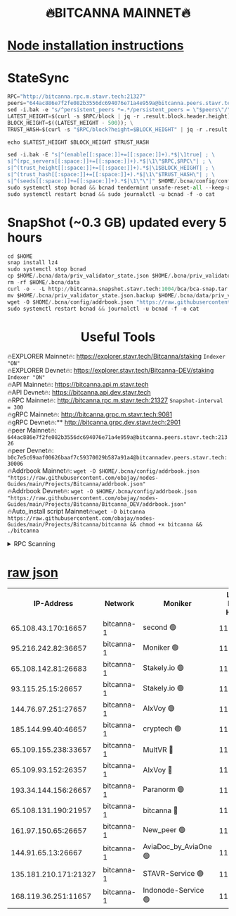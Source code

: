 <h1 align="center"> 🔥BITCANNA MAINNET🔥</h1>


[Node installation instructions](https://github.com/obajay/nodes-Guides/tree/main/Projects/Bitcanna)
=

# StateSync
```python
RPC="http://bitcanna.rpc.m.stavr.tech:21327"
peers="644ac886e7f2fe082b3556dc694076e71a4e959a@bitcanna.peers.stavr.tech:21326"
sed -i.bak -e "s/^persistent_peers *=.*/persistent_peers = \"$peers\"/" $HOME/.bcna/config/config.toml
LATEST_HEIGHT=$(curl -s $RPC/block | jq -r .result.block.header.height); \
BLOCK_HEIGHT=$((LATEST_HEIGHT - 500)); \
TRUST_HASH=$(curl -s "$RPC/block?height=$BLOCK_HEIGHT" | jq -r .result.block_id.hash)

echo $LATEST_HEIGHT $BLOCK_HEIGHT $TRUST_HASH

sed -i.bak -E "s|^(enable[[:space:]]+=[[:space:]]+).*$|\1true| ; \
s|^(rpc_servers[[:space:]]+=[[:space:]]+).*$|\1\"$RPC,$RPC\"| ; \
s|^(trust_height[[:space:]]+=[[:space:]]+).*$|\1$BLOCK_HEIGHT| ; \
s|^(trust_hash[[:space:]]+=[[:space:]]+).*$|\1\"$TRUST_HASH\"| ; \
s|^(seeds[[:space:]]+=[[:space:]]+).*$|\1\"\"|" $HOME/.bcna/config/config.toml
sudo systemctl stop bcnad && bcnad tendermint unsafe-reset-all --keep-addr-book
sudo systemctl restart bcnad && sudo journalctl -u bcnad -f -o cat
```
# SnapShot (~0.3 GB) updated every 5 hours
```python
cd $HOME
snap install lz4
sudo systemctl stop bcnad
cp $HOME/.bcna/data/priv_validator_state.json $HOME/.bcna/priv_validator_state.json.backup
rm -rf $HOME/.bcna/data
curl -o - -L http://bitcanna.snapshot.stavr.tech:1004/bca/bca-snap.tar.lz4 | lz4 -c -d - | tar -x -C $HOME/.bcna --strip-components 2
mv $HOME/.bcna/priv_validator_state.json.backup $HOME/.bcna/data/priv_validator_state.json
wget -O $HOME/.bcna/config/addrbook.json "https://raw.githubusercontent.com/obajay/nodes-Guides/main/Projects/Bitcanna/addrbook.json"
sudo systemctl restart bcnad && journalctl -u bcnad -f -o cat
```

 <h1 align="center"> Useful Tools</h1>

🔥EXPLORER Mainnet🔥:    https://explorer.stavr.tech/Bitcanna/staking          `Indexer "ON"` \
🔥EXPLORER Devnet🔥:     https://explorer.stavr.tech/Bitcanna-DEV/staking     `Indexer "ON"` \
🔥API Mainnet🔥:         https://bitcanna.api.m.stavr.tech \
🔥API Devnet🔥:          https://bitcanna.api.dev.stavr.tech \
🔥RPC Mainnet🔥:         http://bitcanna.rpc.m.stavr.tech:21327         `Snapshot-interval = 300` \
🔥gRPC Mainnet🔥:        http://bitcanna.grpc.m.stavr.tech:9081 \
🔥gRPC Devnet🔥:**       http://bitcanna.grpc.dev.stavr.tech:2901 \
🔥peer Mainnet🔥:        `644ac886e7f2fe082b3556dc694076e71a4e959a@bitcanna.peers.stavr.tech:21326` \
🔥peer Devnet🔥:         `b0c7e5c69aaf00626baaf7c59370029b587a91a4@bitcannadev.peers.stavr.tech:30006` \
🔥Addrbook Mainnet🔥:    ```wget -O $HOME/.bcna/config/addrbook.json "https://raw.githubusercontent.com/obajay/nodes-Guides/main/Projects/Bitcanna/addrbook.json"``` \
🔥Addrbook Devnet🔥:    ```wget -O $HOME/.bcna/config/addrbook.json "https://raw.githubusercontent.com/obajay/nodes-Guides/main/Projects/Bitcanna/Bitcanna_DEV/addrbook.json"``` \
🔥Auto_install script Mainnet🔥:```wget -O bitcanna https://raw.githubusercontent.com/obajay/nodes-Guides/main/Projects/Bitcanna/bitcanna && chmod +x bitcanna && ./bitcanna```



<details>
<summary>RPC Scanning</summary>

<h2 align="center"> We scan nodes in real time every 4 hours. And we provide the final result of RPC endpoints.
We cannot influence the operation of these nodes in any way. </h2>


```python
If Voting Power is higher than 0 --> then the Node is a validator of the network and may be subject to attack and be a potential threat to the chain.
```
```python
We marked such validators with a red symbol
```

</details>

[raw json](https://rpc-check.bcam.stavr.tech/bcam/rpc-bcam-result.json)
=



<table><tr><th>IP-Address</th><th>Network</th><th>Moniker</th><th>Latest Block Height</th><th>Earliest Block Height</th><th>Catching Up</th><th>Voting Power</th><th>Scan Time</th></tr><tr><td>65.108.43.170:16657</td><td>bitcanna-1</td><td>second 🟢</td><td>11396946</td><td>1</td><td>False</td><td>0</td><td>2023-11-25T13:36:09.915064927UTC</td></tr><tr><td>95.216.242.82:36657</td><td>bitcanna-1</td><td>Moniker 🟢</td><td>11396934</td><td>5776907</td><td>False</td><td>0</td><td>2023-11-25T13:34:58.492589140UTC</td></tr><tr><td>65.108.142.81:26683</td><td>bitcanna-1</td><td>Stakely.io 🟢</td><td>11396938</td><td>6152001</td><td>False</td><td>0</td><td>2023-11-25T13:35:19.757120773UTC</td></tr><tr><td>93.115.25.15:26657</td><td>bitcanna-1</td><td>Stakely.io 🟢</td><td>11396937</td><td>6520001</td><td>False</td><td>0</td><td>2023-11-25T13:35:13.278631732UTC</td></tr><tr><td>144.76.97.251:27657</td><td>bitcanna-1</td><td>AlxVoy 🟢</td><td>11396941</td><td>8805201</td><td>False</td><td>0</td><td>2023-11-25T13:35:40.367871044UTC</td></tr><tr><td>185.144.99.40:46657</td><td>bitcanna-1</td><td>cryptech 🟢</td><td>11396934</td><td>9301501</td><td>False</td><td>0</td><td>2023-11-25T13:34:55.842052219UTC</td></tr><tr><td>65.109.155.238:33657</td><td>bitcanna-1</td><td>MultVR 🔴</td><td>11396939</td><td>9933415</td><td>False</td><td>348986</td><td>2023-11-25T13:35:24.554397293UTC</td></tr><tr><td>65.109.93.152:26357</td><td>bitcanna-1</td><td>AlxVoy 🔴</td><td>11396943</td><td>10824001</td><td>False</td><td>1391603</td><td>2023-11-25T13:35:49.162092787UTC</td></tr><tr><td>193.34.144.156:26657</td><td>bitcanna-1</td><td>Paranorm 🟢</td><td>11396939</td><td>10961301</td><td>False</td><td>0</td><td>2023-11-25T13:35:29.256612079UTC</td></tr><tr><td>65.108.131.190:21957</td><td>bitcanna-1</td><td>bitcanna 🔴</td><td>11396939</td><td>11296939</td><td>False</td><td>408093</td><td>2023-11-25T13:35:28.980364464UTC</td></tr><tr><td>161.97.150.65:26657</td><td>bitcanna-1</td><td>New_peer 🟢</td><td>11396938</td><td>11334001</td><td>False</td><td>0</td><td>2023-11-25T13:35:20.064015351UTC</td></tr><tr><td>144.91.65.13:26667</td><td>bitcanna-1</td><td>AviaDoc_by_AviaOne 🟢</td><td>11395844</td><td>11388001</td><td>False</td><td>0</td><td>2023-11-25T13:35:35.667173128UTC</td></tr><tr><td>135.181.210.171:21327</td><td>bitcanna-1</td><td>STAVR-Service 🟢</td><td>11396941</td><td>11395001</td><td>False</td><td>0</td><td>2023-11-25T13:35:40.066887956UTC</td></tr><tr><td>168.119.36.251:11657</td><td>bitcanna-1</td><td>Indonode-Service 🟢</td><td>11396934</td><td>11395301</td><td>False</td><td>0</td><td>2023-11-25T13:34:58.131714980UTC</td></tr></table>
